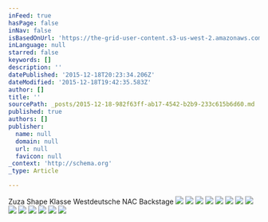 ```yaml
---
inFeed: true
hasPage: false
inNav: false
isBasedOnUrl: 'https://the-grid-user-content.s3-us-west-2.amazonaws.com/4530071c-a259-4e48-8804-36cb1240a403.jpg'
inLanguage: null
starred: false
keywords: []
description: ''
datePublished: '2015-12-18T20:23:34.206Z'
dateModified: '2015-12-18T19:42:35.583Z'
author: []
title: ''
sourcePath: _posts/2015-12-18-982f63ff-ab17-4542-b2b9-233c615b6d60.md
published: true
authors: []
publisher:
  name: null
  domain: null
  url: null
  favicon: null
_context: 'http://schema.org'
_type: Article

---
```

Zuza Shape Klasse Westdeutsche NAC Backstage
![](https://the-grid-user-content.s3-us-west-2.amazonaws.com/928d8ab8-1cd8-464d-bfaa-8e2df9f72885.jpg)
![](https://the-grid-user-content.s3-us-west-2.amazonaws.com/4530071c-a259-4e48-8804-36cb1240a403.jpg)
![](https://the-grid-user-content.s3-us-west-2.amazonaws.com/109ee09e-907f-489b-bf68-7c9f04257793.jpg)
![](https://the-grid-user-content.s3-us-west-2.amazonaws.com/ff7d5845-201e-4ade-a317-27113dba627e.jpg)
![](https://the-grid-user-content.s3-us-west-2.amazonaws.com/ccbc3c4f-463b-4074-a54c-11455fc9a31b.jpg)
![](https://the-grid-user-content.s3-us-west-2.amazonaws.com/aa5de23f-8d3b-4d31-a166-5eb361501e42.jpg)
![](https://the-grid-user-content.s3-us-west-2.amazonaws.com/fb8e307f-b093-460e-aa18-e3517c22c042.jpg)
![](https://the-grid-user-content.s3-us-west-2.amazonaws.com/3f94def9-17e2-4654-834a-5702f5da098a.jpg)
![](https://the-grid-user-content.s3-us-west-2.amazonaws.com/d671172c-6d2b-42ac-8b7d-374c3251c769.jpg)
![](https://the-grid-user-content.s3-us-west-2.amazonaws.com/40903bee-17ac-4b22-b937-a44551010290.jpg)
![](https://the-grid-user-content.s3-us-west-2.amazonaws.com/2e505c81-4829-4ccd-9938-eb79a3818f23.jpg)
![](https://the-grid-user-content.s3-us-west-2.amazonaws.com/874af0df-fd9f-4e9e-8939-404087861cd1.jpg)
![](https://the-grid-user-content.s3-us-west-2.amazonaws.com/21255fee-98ba-44e3-bad6-d6c091c6df93.jpg)
![](https://the-grid-user-content.s3-us-west-2.amazonaws.com/346be145-85ce-4744-bb4a-1566c19834db.jpg)